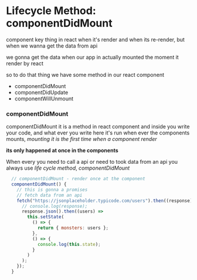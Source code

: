 # Lifecycle Method: componentDidMount

component key thing in react when it's render and when its re-render, but when we wanna get the data from api

we gonna get the data when our app in actually mounted the moment it render by react

so to do that thing we have some method in our react component

- componentDidMount
- componentDidUpdate
- componentWillUnmount

### componentDidMount

componentDidMount it is a method in react component and inside you write your code, and what ever you write here it's run when ever the components mounts, _mounting it is the first time when a component render_

**its only happened at once in the components**

When every you need to call a api or need to took data from an api you always use _life cycle method_, _componentDidMount_

```jsx
  // componentDidMount - render once at the component
  componentDidMount() {
    // this is gonna a promises
    // fetch data from an api
    fetch("https://jsonplaceholder.typicode.com/users").then((response) => {
      // console.log(response);
      response.json().then((users) =>
        this.setState(
          () => {
            return { monsters: users };
          },
          () => {
            console.log(this.state);
          }
        )
      );
    });
  }

```
